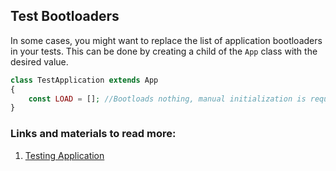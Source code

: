 ## Test Bootloaders

In some cases, you might want to replace the list of application bootloaders in your tests. This can be done by creating a child of the `App` class with the desired value.

```php
class TestApplication extends App
{
    const LOAD = []; //Bootloads nothing, manual initialization is required
}
```

### Links and materials to read more:
1. [Testing Application](https://spiral.dev/docs/testing-start/current/en/current/en)
